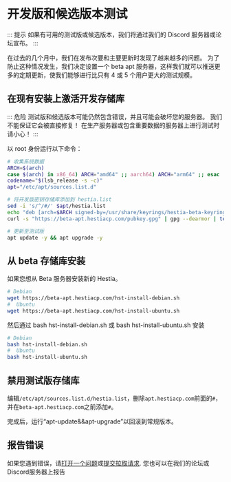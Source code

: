 # 开发版和候选版本测试

::: 提示
如果有可用的测试版或候选版本，我们将通过我们的 Discord 服务器或论坛宣布。
:::

在过去的几个月中，我们在发布次要和主要更新时发现了越来越多的问题。 为了防止这种情况发生，我们决定设置一个 beta apt 服务器，这样我们就可以推送更多的定期更新，使我们能够进行比只有 4 或 5 个用户更大的测试规模。

## 在现有安装上激活开发存储库

::: 危险
测试版和候选版本可能仍然包含错误，并且可能会破坏您的服务器。 我们不能保证它会被直接修复！ 在生产服务器或包含重要数据的服务器上进行测试时请小心！
:::

以 root 身份运行以下命令：

```bash
# 收集系统数据
ARCH=$(arch)
case $(arch) in x86_64) ARCH="amd64" ;; aarch64) ARCH="arm64" ;; esac
codename="$(lsb_release -s -c)"
apt="/etc/apt/sources.list.d"

# 将开发版密钥存储库添加到 hestia.list
sed -i 's/^/#/' $apt/hestia.list
echo "deb [arch=$ARCH signed-by=/usr/share/keyrings/hestia-beta-keyring.gpg] https://beta-apt.hestiacp.com/ $codename main" >> $apt/hestia.list
curl -s "https://beta-apt.hestiacp.com/pubkey.gpg" | gpg --dearmor | tee /usr/share/keyrings/hestia-beta-keyring.gpg > /dev/null 2>&1

# 更新至测试版
apt update -y && apt upgrade -y
```

## 从 beta 存储库安装

如果您想从 Beta 服务器安装新的 Hestia。

```bash
# Debian
wget https://beta-apt.hestiacp.com/hst-install-debian.sh
#  Ubuntu
wget https://beta-apt.hestiacp.com/hst-install-ubuntu.sh
```

然后通过 bash hst-install-debian.sh 或 bash hst-install-ubuntu.sh 安装

```bash
# Debian
bash hst-install-debian.sh
#  Ubuntu
bash hst-install-ubuntu.sh
```

## 禁用测试版存储库

编辑`/etc/apt/sources.list.d/hestia.list`，删除`apt.hestiacp.com`前面的`#`，并在`beta-apt.hestiacp.com`之前添加`#`。

完成后，运行“apt-update&&apt-upgrade”以回滚到常规版本。

## 报告错误

如果您遇到错误，请[打开一个问题](https://github.com/hestiacp/hestiacp/issues/new/choose)或[提交拉取请求](https://github.com/hestiacp/hestiacp/pulls). 您也可以在我们的论坛或Discord服务器上报告
